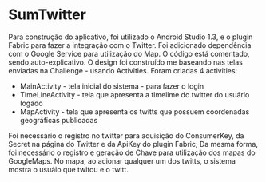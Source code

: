 # SumTwitter

Para construção do aplicativo, foi utilizado o Android Studio 1.3, e o plugin Fabric para fazer a integração com o Twitter.
Foi adicionado dependência com o Google Service para utilização do Map.
O código está comentado, sendo auto-explicativo.
O design foi construído me baseando nas telas enviadas na Challenge - usando Activities.
Foram criadas 4 activities: 
  * MainActivity - tela inicial do sistema - para fazer o login
  * TimeLineActivity - tela que apresenta a timelime do twitter do usuário logado
  * MapActivity - tela que apresenta os twitts que possuem coordenadas geográficas publicadas

Foi necessário o registro no twitter para aquisição do ConsumerKey, da Secret na página do Twitter e da ApiKey do plugin Fabric; Da mesma forma, foi necessário o registro e geração de Chave para utilização dos mapas do GoogleMaps.
No mapa, ao acionar qualquer um dos twitts, o sistema mostra o usuáio que twitou e o twitt.

